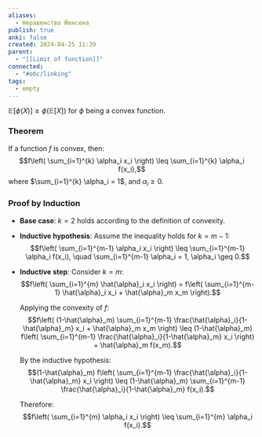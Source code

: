 ```yaml
---
aliases:
  - Неравенство Йенсена
publish: true
anki: false
created: 2024-04-25 11:39
parent:
  - "[[Limit of function]]"
connected:
  - "#обс/linking"
tags:
  - empty
---
```


$\mathbb{E}[\phi(X)] \geq \phi(\mathbb{E}[X])$ for $\phi$ being a convex function.


### Theorem
If a function $f$ is convex, then:
$$f\left( \sum_{i=1}^{k} \alpha_i x_i \right) \leq \sum_{i=1}^{k} \alpha_i f(x_i),$$
where $\sum_{i=1}^{k} \alpha_i = 1$, and $\alpha_i \geq 0$.

### Proof by Induction

- **Base case**: $k = 2$ holds according to the definition of convexity.
  
- **Inductive hypothesis**: Assume the inequality holds for $k = m-1$:
  $$f\left( \sum_{i=1}^{m-1} \alpha_i x_i \right) \leq \sum_{i=1}^{m-1} \alpha_i f(x_i), \quad \sum_{i=1}^{m-1} \alpha_i = 1, \alpha_i \geq 0.$$

- **Inductive step**: Consider $k = m$:
  $$f\left( \sum_{i=1}^{m} \hat{\alpha}_i x_i \right) = f\left( \sum_{i=1}^{m-1} \hat{\alpha}_i x_i + \hat{\alpha}_m x_m \right).$$

  Applying the convexity of $f$:
  $$f\left( (1-\hat{\alpha}_m) \sum_{i=1}^{m-1} \frac{\hat{\alpha}_i}{1-\hat{\alpha}_m} x_i + \hat{\alpha}_m x_m \right) \leq (1-\hat{\alpha}_m) f\left( \sum_{i=1}^{m-1} \frac{\hat{\alpha}_i}{1-\hat{\alpha}_m} x_i \right) + \hat{\alpha}_m f(x_m).$$

  By the inductive hypothesis:
  $$(1-\hat{\alpha}_m) f\left( \sum_{i=1}^{m-1} \frac{\hat{\alpha}_i}{1-\hat{\alpha}_m} x_i \right) \leq (1-\hat{\alpha}_m) \sum_{i=1}^{m-1} \frac{\hat{\alpha}_i}{1-\hat{\alpha}_m} f(x_i).$$

  Therefore:
  $$f\left( \sum_{i=1}^{m} \alpha_i x_i \right) \leq \sum_{i=1}^{m} \alpha_i f(x_i).$$

